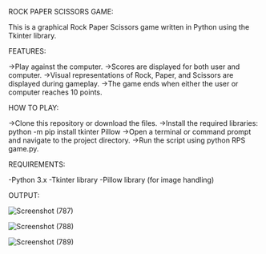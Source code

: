 ROCK PAPER SCISSORS GAME:

This is a graphical Rock Paper Scissors game written in Python using the Tkinter library.

FEATURES:

->Play against the computer.
->Scores are displayed for both user and computer.
->Visual representations of Rock, Paper, and Scissors are displayed during gameplay.
->The game ends when either the user or computer reaches 10 points.

HOW TO PLAY:

->Clone this repository or download the files.
->Install the required libraries: python -m pip install tkinter Pillow
->Open a terminal or command prompt and navigate to the project directory.
->Run the script using python RPS game.py.

REQUIREMENTS:

-Python 3.x
-Tkinter library
-Pillow library (for image handling)

OUTPUT:

![Screenshot (787)](https://github.com/user-attachments/assets/a78d199c-773d-4fd7-a0dd-f206bd645deb)

![Screenshot (788)](https://github.com/user-attachments/assets/c8aea8ad-fa72-42ef-8443-824001371dbb)

![Screenshot (789)](https://github.com/user-attachments/assets/6653be9a-7c98-4ea6-b2d8-17d177e20ff3)
